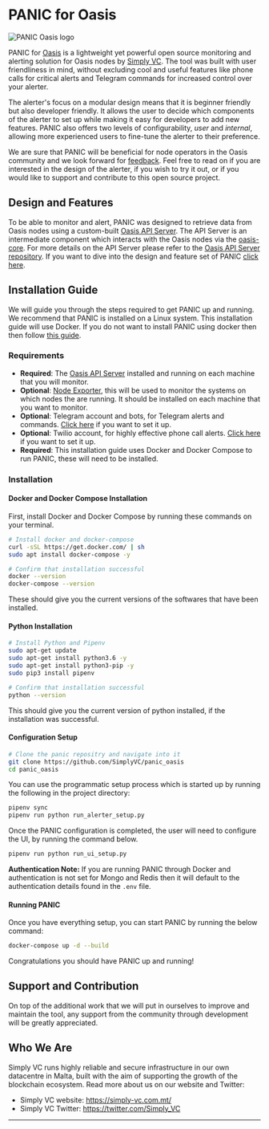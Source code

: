 # PANIC for Oasis

<img src="doc/images/IMG_PANIC.png" alt="PANIC Oasis logo" />

PANIC for [Oasis](https://oasisprotocol.org/) is a lightweight yet powerful open source monitoring and alerting solution for Oasis nodes by [Simply VC](https://simply-vc.com.mt/). The tool was built with user friendliness in mind, without excluding cool and useful features like phone calls for critical alerts and Telegram commands for increased control over your alerter.

The alerter's focus on a modular design means that it is beginner friendly but also developer friendly. It allows the user to decide which components of the alerter to set up while making it easy for developers to add new features. PANIC also offers two levels of configurability, _user_ and _internal_, allowing more experienced users to fine-tune the alerter to their preference.

We are sure that PANIC will be beneficial for node operators in the Oasis community and we look forward for [feedback](https://forms.gle/6HDfpmxRmpSVca7HA). Feel free to read on if you are interested in the design of the alerter, if you wish to try it out, or if you would like to support and contribute to this open source project.

## Design and Features

To be able to monitor and alert, PANIC was designed to retrieve data from Oasis nodes using a custom-built [Oasis API Server](https://github.com/SimplyVC/oasis_api_server). The API Server is an intermediate component which interacts with the Oasis nodes via the [oasis-core](https://github.com/oasislabs/oasis-core). For more details on the API Server please refer to the [Oasis API Server repository](https://github.com/SimplyVC/oasis_api_server). If you want to dive into the design and feature set of PANIC [click here](doc/DESIGN_AND_FEATURES.md).

## Installation Guide

We will guide you through the steps required to get PANIC up and running. We recommend that PANIC is installed on a Linux system. This installation guide will use Docker. If you do not want to install PANIC using docker then then follow [this guide](doc/INSTALL_AND_RUN.md).

### Requirements

- **Required**: The [Oasis API Server](https://github.com/SimplyVC/oasis_api_server) installed and running on each machine that you will monitor.
- **Optional**: [Node Exporter](doc/INSTALL_NODE_EXPORTER.md), this will be used to monitor the systems on which nodes the are running. It should be installed on each machine that you want to monitor.
- **Optional**: Telegram account and bots, for Telegram alerts and commands. [Click here](doc/INSTALL_TELEGRAM.md) if you want to set it up.
- **Optional**: Twilio account, for highly effective phone call alerts. [Click here](doc/INSTALL_TWILIO.md) if you want to set it up.
- **Required**: This installation guide uses Docker and Docker Compose to run PANIC, these will need to be installed.

### Installation

#### Docker and Docker Compose Installation

First, install Docker and Docker Compose by running these commands on your terminal.

```bash
# Install docker and docker-compose
curl -sSL https://get.docker.com/ | sh
sudo apt install docker-compose -y

# Confirm that installation successful
docker --version
docker-compose --version
```
These should give you the current versions of the softwares that have been installed.

#### Python Installation


```bash
# Install Python and Pipenv
sudo apt-get update
sudo apt-get install python3.6 -y
sudo apt-get install python3-pip -y
sudo pip3 install pipenv

# Confirm that installation successful
python --version
```

This should give you the current version of python installed, if the installation was successful.

#### Configuration Setup

```bash
# Clone the panic repositry and navigate into it
git clone https://github.com/SimplyVC/panic_oasis
cd panic_oasis
```

You can use the programmatic setup process which is started up by running the following in the project directory:

```bash
pipenv sync                            
pipenv run python run_alerter_setup.py
```

Once the PANIC configuration is completed, the user will need to configure the UI, by running the command below.

```bash
pipenv run python run_ui_setup.py
```

**Authentication Note:** If you are running PANIC through Docker and authentication is not set for Mongo and Redis then it will default to the authentication details found in the `.env` file.

#### Running PANIC

Once you have everything setup, you can start PANIC by running the below command:

```bash
docker-compose up -d --build
```

Congratulations you should have PANIC up and running!

## Support and Contribution

On top of the additional work that we will put in ourselves to improve and maintain the tool, any support from the community through development will be greatly appreciated. 

## Who We Are

Simply VC runs highly reliable and secure infrastructure in our own datacentre in Malta, built with the aim of supporting the growth of the blockchain ecosystem. Read more about us on our website and Twitter:

- Simply VC website: <https://simply-vc.com.mt/>
- Simply VC Twitter: <https://twitter.com/Simply_VC>

---
